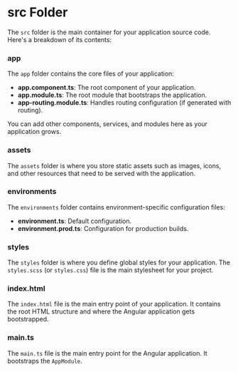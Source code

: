 # src Folder

The `src` folder is the main container for your application source code. Here's a breakdown of its contents:

### app

The `app` folder contains the core files of your application:

- **app.component.ts**: The root component of your application.
- **app.module.ts**: The root module that bootstraps the application.
- **app-routing.module.ts**: Handles routing configuration (if generated with routing).

You can add other components, services, and modules here as your application grows.

### assets

The `assets` folder is where you store static assets such as images, icons, and other resources that need to be served with the application.

### environments

The `environments` folder contains environment-specific configuration files:

- **environment.ts**: Default configuration.
- **environment.prod.ts**: Configuration for production builds.

### styles

The `styles` folder is where you define global styles for your application. The `styles.scss` (or `styles.css`) file is the main stylesheet for your project.

### index.html

The `index.html` file is the main entry point of your application. It contains the root HTML structure and where the Angular application gets bootstrapped.

### main.ts

The `main.ts` file is the main entry point for the Angular application. It bootstraps the `AppModule`.
